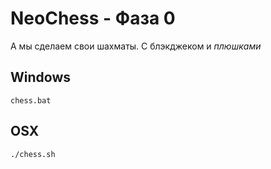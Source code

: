 # NeoChess - Фаза 0
А мы сделаем свои шахматы. С блэкджеком и _плюшками_
## Windows
`chess.bat`
## OSX
`./chess.sh`